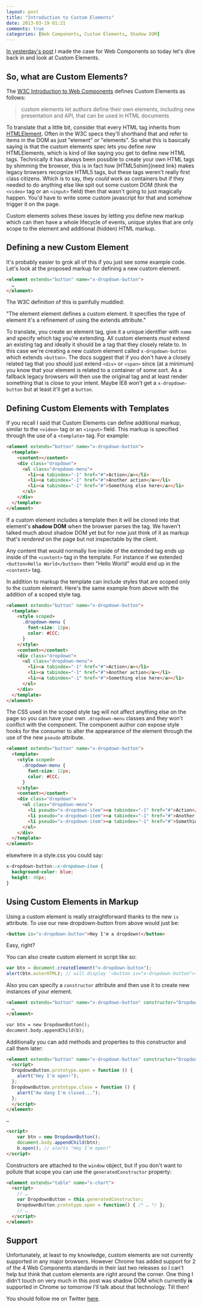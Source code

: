 ```yaml
---
layout: post
title: "Introduction to Custom Elements"
date: 2013-03-19 01:21
comments: true
categories: [Web Components, Custom Elements, Shadow DOM]
---
```


[In yesterday's post](http://robdodson.me/blog/2013/03/17/why-web-components/) I made the case for Web Components so today let's dive back in and look at Custom Elements.

<!--more-->

## So, what are Custom Elements?

The [W3C Introduction to Web Components](https://dvcs.w3.org/hg/webcomponents/raw-file/tip/explainer/index.html) defines Custom Elements as follows:

> custom elements let authors define their own elements, including new presentation and API, that can be used in HTML documents

To translate that a little bit, consider that every HTML tag inherits from [HTMLElement](https://developer.mozilla.org/en-US/docs/DOM/HTMLElement). Often in the W3C specs they'll shorthand that and refer to items in the DOM as just "element" or "elements". So what this is basically saying is that the custom elements spec lets you define *new* HTMLElements, which is kind of like saying you get to define new HTML tags. Technically it has always been possible to create your own HTML tags by shimming the browser, this is in fact how [HTML5shim](need link) makes legacy browsers recognize HTML5 tags, but these tags weren't really first class citizens. Which is to say, they *could* work as containers but if they needed to do anything else like spit out some custom DOM (think the `<video>` tag or an `<input>` field) then that wasn't going to just magically happen. You'd have to write some custom javascript for that and somehow trigger it on the page.

Custom elements solves these issues by letting you define new markup which can then have a whole lifecycle of events, unique styles that are only scope to the element and additional (hidden) HTML markup.

## Defining a new Custom Element

It's probably easier to grok all of this if you just see some example code. Let's look at the proposed markup for defining a new custom element.

``` html
<element extends="button" name="x-dropdown-button">
  …
</element>
```
The W3C definition of this is painfully muddled:

"The element element defines a custom element. It specifies the type of element it's a refinement of using the extends attribute."

To translate, you create an element tag, give it a unique identifier with `name` and specify which tag you're extending. All custom elements *must* extend an existing tag and ideally it should be a tag that they closely relate to. In this case we're creating a new custom element called `x-dropdown-button` which extends `<button>`. The docs suggest that if you don't have a closely related tag that you should just extend `<div>` or `<span>` since (at a minimum) you know that your element is related to a container of some sort. As a fallback legacy browsers will then use the original tag and at least render something that is close to your intent. Maybe IE8 won't get a `x-dropdown-button` but at least it'll get a `button`.

## Defining Custom Elements with Templates

If you recall I said that Custom Elements can define additional markup, similar to the `<video>` tag or an `<input>` field. This markup is specified through the use of a `<template>` tag. For example:

``` html
<element extends="button" name="x-dropdown-button">
  <template>
    <content></content>
    <div class="dropdown">
      <ul class="dropdown-menu">
        <li><a tabindex="-1" href="#">Action</a></li>
        <li><a tabindex="-1" href="#">Another action</a></li>
        <li><a tabindex="-1" href="#">Something else here</a></li>
      </ul>
    </div>
  </template>
</element>
```

If a custom element includes a template then it will be cloned into that element's **shadow DOM** when the browser parses the tag. We haven't talked much about shadow DOM yet but for now just think of it as markup that's *rendered* on the page but not inspectable by the client.

Any content that would normally live inside of the extended tag ends up inside of the `<content>` tag in the template. For instance if we extended `<button>Hello World</button>` then "Hello World" would end up in the `<content>` tag.

In addition to markup the template can include styles that are scoped only to the custom element. Here's the same example from above with the addition of a scoped style tag.

```html
<element extends="button" name="x-dropdown-button">
  <template>
    <style scoped>
      .dropdown-menu {
        font-size: 12px;
        color: #CCC;
      }
    </style>
    <content></content>
    <div class="dropdown">
      <ul class="dropdown-menu">
        <li><a tabindex="-1" href="#">Action</a></li>
        <li><a tabindex="-1" href="#">Another action</a></li>
        <li><a tabindex="-1" href="#">Something else here</a></li>
      </ul>
    </div>
  </template>
</element>
```
The CSS used in the scoped style tag will not affect anything else on the page so you can have your own `.dropdown-menu` classes and they won't conflict with the component. The component author *can* expose style hooks for the consumer to alter the appearance of the element through the use of the new `pseudo` attribute.

```html
<element extends="button" name="x-dropdown-button">
  <template>
    <style scoped>
      .dropdown-menu {
        font-size: 12px;
        color: #CCC;
      }
    </style>
    <content></content>
    <div class="dropdown">
      <ul class="dropdown-menu">
        <li pseudo="x-dropdown-item"><a tabindex="-1" href="#">Action</a></li>
        <li pseudo="x-dropdown-item"><a tabindex="-1" href="#">Another action</a></li>
        <li pseudo="x-dropdown-item"><a tabindex="-1" href="#">Something else here</a></li>
      </ul>
    </div>
  </template>
</element>
```

elsewhere in a style.css you could say:

```css
x-dropdown-button::x-dropdown-item {
  background-color: blue;
  height: 40px;
}
```

## Using Custom Elements in Markup

Using a custom element is really straightforward thanks to the new `is` attribute. To use our new dropdown-button from above would just be:

```html
<button is="x-dropdown-button">Hey I'm a dropdown!</button>
```
Easy, right?

You can also create custom element in script like so:

```js
var btn = document.createElement("x-dropdown-button");
alert(btn.outerHTML); // will display '<button is="x-dropdown-button"></button>'
```

Also you can specify a `constructor` attribute and then use it to create new instances of your element.

```html
<element extends="button" name="x-dropdown-button" constructor="DropdownButton">
  …
</element>

var btn = new DropdownButton();
document.body.appendChild(b);
```

Additionally you can add methods and properties to this constructor and call them later:

```html
<element extends="button" name="x-dropdown-button" constructor="DropdownButton">
  <script>
  DropdownButton.prototype.open = function () {
    alert("Hey I'm open!");
  };
  DropdownButton.prototype.close = function () {
    alert("Aw dang I'm closed...");
  };
  </script>
</element>

…

<script>
    var btn = new DropdownButton();
    document.body.appendChild(btn);
    b.open(); // alerts "Hey I'm open!"
</script>
```

Constructors are attached to the `window` object, but if you don't want to pollute that scope you can use the `generatedConstructor` property:

```html
<element extends="table" name="x-chart">
  <script>
    // …
    var DropdownButton = this.generatedConstructor;
    DropdownButton.prototype.open = function() { /* … */ };
    // …
  </script>
</element>
```

## Support

Unfortunately, at least to my knowledge, custom elements are not currently supported in any major browsers. However Chrome has added support for 2 of the 4 Web Components standards in their last two releases so I can't help but think that custom elements are right around the corner. One thing I didn't touch on very much in this post was shadow DOM which currently **is** supported in Chrome so tomorrow I'll talk about that technology. Till then!

You should follow me on Twitter [here](http://twitter.com/rob_dodson).